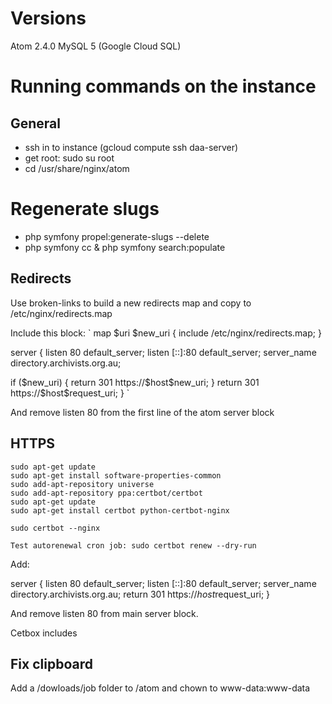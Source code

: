 # Versions
Atom 2.4.0
MySQL 5 (Google Cloud SQL)

# Running commands on the instance
## General

 - ssh in to instance (gcloud compute ssh daa-server)
 - get root: sudo su root
 - cd /usr/share/nginx/atom

# Regenerate slugs

 - php symfony propel:generate-slugs --delete
 - php symfony cc & php symfony search:populate

## Redirects

Use broken-links to build a new redirects map and copy to /etc/nginx/redirects.map

Include this block:
`
map $uri $new_uri {
    include /etc/nginx/redirects.map;
}

server {
  listen 80 default_server;
  listen [::]:80 default_server;
  server_name directory.archivists.org.au;

  if ($new_uri) {
     return 301 https://$host$new_uri;
  }
  return 301 https://$host$request_uri;
}
`

And remove listen 80 from the first line of the atom server block


## HTTPS

	sudo apt-get update
	sudo apt-get install software-properties-common
	sudo add-apt-repository universe
	sudo add-apt-repository ppa:certbot/certbot
	sudo apt-get update
	sudo apt-get install certbot python-certbot-nginx 

    sudo certbot --nginx

    Test autorenewal cron job: sudo certbot renew --dry-run

Add: 

server {
    listen 80 default_server;
    listen [::]:80 default_server;
    server_name directory.archivists.org.au;
    return 301 https://$host$request_uri;
}

And remove listen 80 from main server block.

Cetbox includes 

## Fix clipboard

Add a /dowloads/job folder to /atom and chown to www-data:www-data